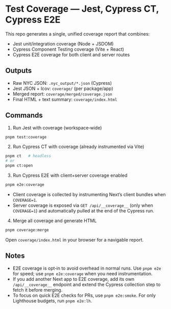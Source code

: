 # Test Coverage — Jest, Cypress CT, Cypress E2E

This repo generates a single, unified coverage report that combines:

- Jest unit/integration coverage (Node + JSDOM)
- Cypress Component Testing coverage (Vite + React)
- Cypress E2E coverage for both client and server routes

## Outputs

- Raw NYC JSON: `.nyc_output/*.json` (Cypress)
- Jest JSON + lcov: `coverage/` (per package/app)
- Merged report: `coverage/merged/coverage.json`
- Final HTML + text summary: `coverage/index.html`

## Commands

1) Run Jest with coverage (workspace‑wide)

```bash
pnpm test:coverage
```

2) Run Cypress CT with coverage (already instrumented via Vite)

```bash
pnpm ct   # headless
# or
pnpm ct:open
```

3) Run Cypress E2E with client+server coverage enabled

```bash
pnpm e2e:coverage
```

- Client coverage is collected by instrumenting Next’s client bundles when `COVERAGE=1`.
- Server coverage is exposed via `GET /api/__coverage__` (only when `COVERAGE=1`) and automatically pulled at the end of the Cypress run.

4) Merge all coverage and generate HTML

```bash
pnpm coverage:merge
```

Open `coverage/index.html` in your browser for a navigable report.

## Notes

- E2E coverage is opt‑in to avoid overhead in normal runs. Use `pnpm e2e` for speed; use `pnpm e2e:coverage` when you need instrumentation.
- If you add another Next app to E2E coverage, add its own `/api/__coverage__` endpoint and extend the Cypress collection step to fetch it before merging.
- To focus on quick E2E checks for PRs, use `pnpm e2e:smoke`. For only Lighthouse budgets, run `pnpm e2e:lh`.

